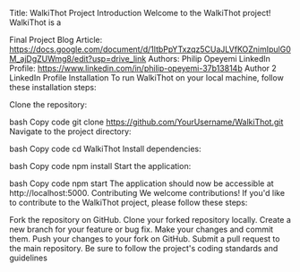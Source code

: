 Title: WalkiThot Project
Introduction
Welcome to the WalkiThot project! WalkiThot is a 

Final Project Blog Article: https://docs.google.com/document/d/1ltbPpYTxzqz5CUaJLVfKOZnimIpulG0M_ajDgZUWmg8/edit?usp=drive_link
Authors:
Philip Opeyemi LinkedIn Profile: https://www.linkedin.com/in/philip-opeyemi-37b13814b
Author 2 LinkedIn Profile
Installation
To run WalkiThot on your local machine, follow these installation steps:

Clone the repository:

bash
Copy code
git clone https://github.com/YourUsername/WalkiThot.git
Navigate to the project directory:

bash
Copy code
cd WalkiThot
Install dependencies:

bash
Copy code
npm install
Start the application:

bash
Copy code
npm start
The application should now be accessible at http://localhost:5000.
Contributing
We welcome contributions! If you'd like to contribute to the WalkiThot project, please follow these steps:

Fork the repository on GitHub.
Clone your forked repository locally.
Create a new branch for your feature or bug fix.
Make your changes and commit them.
Push your changes to your fork on GitHub.
Submit a pull request to the main repository.
Be sure to follow the project's coding standards and guidelines
